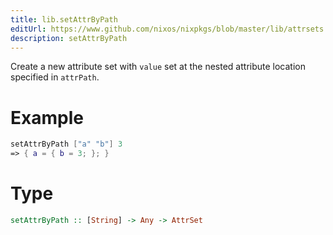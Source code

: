 ```yaml
---
title: lib.setAttrByPath
editUrl: https://www.github.com/nixos/nixpkgs/blob/master/lib/attrsets.nix#L100C5
description: setAttrByPath
---
```


Create a new attribute set with `value` set at the nested attribute location specified in `attrPath`.

# Example

```nix
setAttrByPath ["a" "b"] 3
=> { a = { b = 3; }; }
```

# Type

```haskell
setAttrByPath :: [String] -> Any -> AttrSet
```
